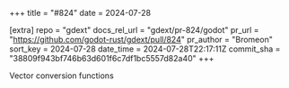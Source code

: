 +++
title = "#824"
date = 2024-07-28

[extra]
repo = "gdext"
docs_rel_url = "gdext/pr-824/godot"
pr_url = "https://github.com/godot-rust/gdext/pull/824"
pr_author = "Bromeon"
sort_key = 2024-07-28
date_time = 2024-07-28T22:17:11Z
commit_sha = "38809f943bf746b63d601f6c7df1bc5557d82a40"
+++

Vector conversion functions
